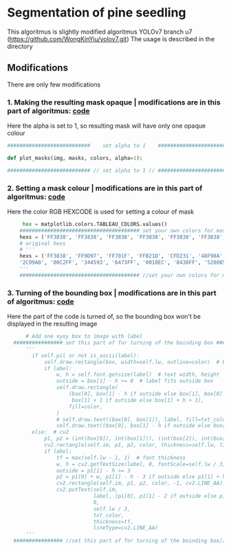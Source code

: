 # Segmentation of pine seedling 
This algoritmus is slightly modified algoritmus YOLOv7 branch u7 (https://github.com/WongKinYiu/yolov7.git) 
The usage is described in the directory

## Modifications
There are only few modifications
### 1. Making the resulting mask opaque | modifications are in this part of algoritmus: [code](./yolov7-u7-seg/seg/utils/segment/plots.py)
Here the alpha is set to 1, so resulting mask will have only one opaque colour
```python
###########################    set alpha to 1    ###############################

def plot_masks(img, masks, colors, alpha=1):

########################### // set alpha to 1 // ###############################
```

### 2. Setting a mask colour | modifications are in this part of algoritmus: [code](./yolov7-u7-seg/seg/utils/plots.py)
Here the color RGB HEXCODE is used for setting a colour of mask
```python
     hex = matplotlib.colors.TABLEAU_COLORS.values()
    ####################################### set your own colors for mask ######################### 
    hexs = ('FF3838', 'FF3838', 'FF3838', 'FF3838', 'FF3838', 'FF3838', 'FF3838', 'FF3838', 'FF3838', 'FF3838')
    # original hexs
    # '''
    hexs = ('FF3838', 'FF9D97', 'FF701F', 'FFB21D', 'CFD231', '48F90A', '92CC17', '3DDB86', '1A9334', '00D4BB',
    '2C99A8', '00C2FF', '344593', '6473FF', '0018EC', '8438FF', '520085', 'CB38FF', 'FF95C8', 'FF37C7')
    '''
    ####################################### //set your own colors for mask //######################
```

### 3. Turning of the bounding box | modifications are in this part of algoritmus: [code](./yolov7-u7-seg/seg/utils/plots.py)
Here the part of the code is turned of, so the bounding box won't be displayed in the resulting image

```python
      # Add one xyxy box to image with label
  ################ set this part of for turning of the boinding box #############
      '''
        if self.pil or not is_ascii(label):
            self.draw.rectangle(box, width=self.lw, outline=color)  # box
            if label:
                w, h = self.font.getsize(label)  # text width, height
                outside = box[1] - h >= 0  # label fits outside box
                self.draw.rectangle(
                    (box[0], box[1] - h if outside else box[1], box[0] + w + 1,
                     box[1] + 1 if outside else box[1] + h + 1),
                    fill=color,
                )
                # self.draw.text((box[0], box[1]), label, fill=txt_color, font=self.font, anchor='ls')  # for PIL>8.0
                self.draw.text((box[0], box[1] - h if outside else box[1]), label, fill=txt_color, font=self.font)
        else:  # cv2
            p1, p2 = (int(box[0]), int(box[1])), (int(box[2]), int(box[3]))
            cv2.rectangle(self.im, p1, p2, color, thickness=self.lw, lineType=cv2.LINE_AA)
            if label:
                tf = max(self.lw - 1, 1)  # font thickness
                w, h = cv2.getTextSize(label, 0, fontScale=self.lw / 3, thickness=tf)[0]  # text width, height
                outside = p1[1] - h >= 3
                p2 = p1[0] + w, p1[1] - h - 3 if outside else p1[1] + h + 3
                cv2.rectangle(self.im, p1, p2, color, -1, cv2.LINE_AA)  # filled
                cv2.putText(self.im,
                            label, (p1[0], p1[1] - 2 if outside else p1[1] + h + 2),
                            0,
                            self.lw / 3,
                            txt_color,
                            thickness=tf,
                            lineType=cv2.LINE_AA)
      '''
  ################ //set this part of for turning of the boinding box// #############
    
